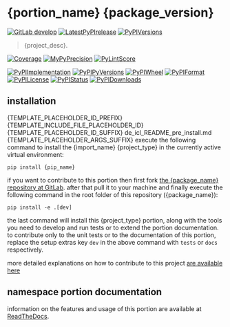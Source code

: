 <!-- THIS FILE IS EXCLUSIVELY MAINTAINED by the project aedev.tpl_namespace_root V0.3.8 -->
# {portion_name} {package_version}

[![GitLab develop](https://img.shields.io/gitlab/pipeline/{repo_group}/{package_name}/develop?logo=python)](
    {repo_url})
[![LatestPyPIrelease](
    https://img.shields.io/gitlab/pipeline/{repo_group}/{package_name}/release{pypi_versions[-1]}?logo=python)](
    {repo_url}/-/tree/release{pypi_versions[-1]})
[![PyPIVersions](https://img.shields.io/pypi/v/{package_name})](
    {pypi_url}/#history)

>{project_desc}.

[![Coverage]({repo_pages}/{package_name}/coverage.svg)](
    {repo_pages}/{package_name}/coverage/index.html)
[![MyPyPrecision]({repo_pages}/{package_name}/mypy.svg)](
    {repo_pages}/{package_name}/lineprecision.txt)
[![PyLintScore]({repo_pages}/{package_name}/pylint.svg)](
    {repo_pages}/{package_name}/pylint.log)

[![PyPIImplementation](https://img.shields.io/pypi/implementation/{package_name})](
    {repo_url}/)
[![PyPIPyVersions](https://img.shields.io/pypi/pyversions/{package_name})](
    {repo_url}/)
[![PyPIWheel](https://img.shields.io/pypi/wheel/{package_name})](
    {repo_url}/)
[![PyPIFormat](https://img.shields.io/pypi/format/{package_name})](
    {pypi_url}/)
[![PyPILicense](https://img.shields.io/pypi/l/{package_name})](
    {repo_url}/-/blob/develop/LICENSE.md)
[![PyPIStatus](https://img.shields.io/pypi/status/{package_name})](
    https://libraries.io/pypi/{pip_name})
[![PyPIDownloads](https://img.shields.io/pypi/dm/{package_name})](
    {pypi_url}/#files)


## installation

{TEMPLATE_PLACEHOLDER_ID_PREFIX}{TEMPLATE_INCLUDE_FILE_PLACEHOLDER_ID}{TEMPLATE_PLACEHOLDER_ID_SUFFIX}
    de_icl_README_pre_install.md
{TEMPLATE_PLACEHOLDER_ARGS_SUFFIX}
execute the following command to install the
{import_name} {project_type}
in the currently active virtual environment:
 
```shell script
pip install {pip_name}
```

if you want to contribute to this portion then first fork
[the {package_name} repository at GitLab](
{repo_url} "{import_name} code repository").
after that pull it to your machine and finally execute the
following command in the root folder of this repository
({package_name}):

```shell script
pip install -e .[dev]
```

the last command will install this {project_type} portion, along with the tools you need
to develop and run tests or to extend the portion documentation. to contribute only to the unit tests or to the
documentation of this portion, replace the setup extras key `dev` in the above command with `tests` or `docs`
respectively.

more detailed explanations on how to contribute to this project
[are available here](
{repo_url}/-/blob/develop/CONTRIBUTING.rst)


## namespace portion documentation

information on the features and usage of this portion are available at
[ReadTheDocs](
https://{namespace_name}.readthedocs.io/en/latest/_autosummary/{import_name}.html#module-{import_name}
"{package_name} documentation").

